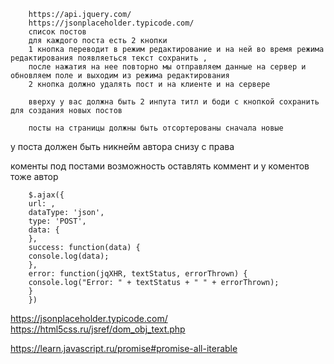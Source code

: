         https://api.jquery.com/
        https://jsonplaceholder.typicode.com/
        список постов
        для каждого поста есть 2 кнопки
        1 кнопка переводит в режим редактирование и на ней во время режима редактирования появляеться текст сохранить ,
        после нажатия на нее повторно мы отправляем данные на сервер и обновляем поле и выходим из режима редактирования
        2 кнопка должно удалять пост и на клиенте и на сервере

        вверху у вас должна быть 2 инпута титл и боди с кнопкой сохранить для создания новых постов

        посты на страницы должны быть отсортерованы сначала новые

у поста должен быть никнейм автора
снизу с права

коменты под постами
возможность оставлять коммент
и у коментов тоже автор

        $.ajax({
        url: ,
        dataType: 'json',
        type: 'POST',
        data: {
        },
        success: function(data) {
        console.log(data);
        },
        error: function(jqXHR, textStatus, errorThrown) {
        console.log("Error: " + textStatus + " " + errorThrown);
        }
        })

https://jsonplaceholder.typicode.com/
https://html5css.ru/jsref/dom_obj_text.php

https://learn.javascript.ru/promise#promise-all-iterable
